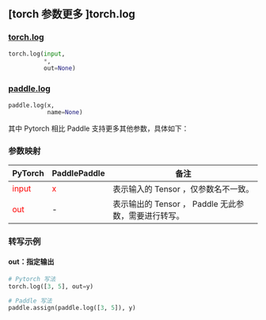 ## [torch 参数更多 ]torch.log
### [torch.log](https://pytorch.org/docs/stable/generated/torch.log.html?highlight=log#torch.log)

```python
torch.log(input,
          *,
          out=None)
```

### [paddle.log](https://www.paddlepaddle.org.cn/documentation/docs/zh/api/paddle/log_cn.html#log)

```python
paddle.log(x,
           name=None)
```

其中 Pytorch 相比 Paddle 支持更多其他参数，具体如下：
### 参数映射
| PyTorch       | PaddlePaddle | 备注                                                   |
| ------------- | ------------ | ------------------------------------------------------ |
| <font color='red'> input </font> | <font color='red'> x </font> | 表示输入的 Tensor ，仅参数名不一致。  |
| <font color='red'> out </font> | -  | 表示输出的 Tensor ， Paddle 无此参数，需要进行转写。    |



### 转写示例
#### out：指定输出
```python
# Pytorch 写法
torch.log([3, 5], out=y)

# Paddle 写法
paddle.assign(paddle.log([3, 5]), y)
```
